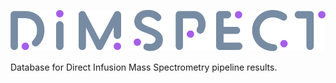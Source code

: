 ![Dimspect logo](./assets/dimspect_logo_dark.svg "DIMSPECT Logo")

Database for Direct Infusion Mass Spectrometry pipeline results.
